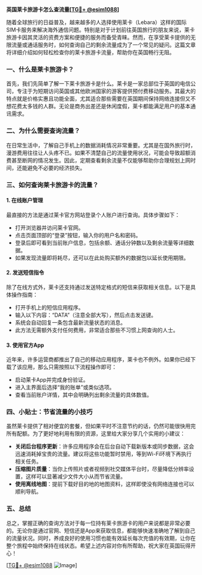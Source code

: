 **英国莱卡旅游卡怎么查流量[[TG💪+ @esim1088](https://t.me/s/esim1088)]**

随着全球旅行的日益普及，越来越多的人选择使用莱卡（Lebara）这样的国际SIM卡服务来解决海外通信问题。特别是对于计划前往英国旅行的朋友来说，莱卡旅游卡因其灵活的资费方案和便捷的服务而备受青睐。然而，在享受莱卡提供的无限流量或通话服务时，如何查询自己的剩余流量成为了一个常见的疑问。这篇文章将详细介绍如何轻松检查你的莱卡旅游卡流量，帮助你在英国畅行无阻。

### 一、什么是莱卡旅游卡？

首先，我们先简单了解一下莱卡旅游卡是什么。莱卡是一家总部位于英国的电信公司，专注于为短期访问英国或其他欧洲国家的游客提供预付费移动服务。其最大的特点就是价格实惠且功能全面，尤其适合那些需要在英国期间保持网络连接但又不想花费太多钱的人群。无论是商务出差还是休闲度假，莱卡都能满足用户的基本通讯需求。

### 二、为什么需要查询流量？

在日常生活中，了解自己手机上的数据消耗情况非常重要。尤其是在国外旅行时，漫游费用往往让人头疼不已。如果不清楚自己的流量使用状况，可能会导致超额消费甚至断网的情况发生。因此，定期查看剩余流量不仅能够帮助你合理规划上网时间，还能避免不必要的经济损失。

### 三、如何查询莱卡旅游卡的流量？

#### 1. 在线账户管理

最直接的方法是通过莱卡官方网站登录个人账户进行查询。具体步骤如下：
- 打开浏览器并访问莱卡官网。
- 点击页面顶部的“登录”按钮，输入你的用户名和密码。
- 登录后即可看到当前账户信息，包括余额、通话分钟数以及剩余流量等详细数据。
- 如果发现流量即将耗尽，还可以在此处购买额外的数据包以延长使用期限。

#### 2. 发送短信指令

除了在线方式外，莱卡还支持通过发送特定格式的短信来获取相关信息。以下是具体操作指南：
- 打开手机上的短信应用程序。
- 输入以下内容：“DATA”（注意全部大写），然后点击发送键。
- 系统会自动回复一条包含最新流量状态的消息。
- 此方法无需额外支付任何费用，非常适合那些不习惯上网查询的人士。

#### 3. 使用官方App

近年来，许多运营商都推出了自己的移动应用程序，莱卡也不例外。如果你已经下载了该应用，那么只需按照以下流程操作即可：
- 启动莱卡App并完成身份验证。
- 进入主界面后选择“我的账单”或类似选项。
- 查看当前账户详情，其中会明确列出剩余流量的具体数值。

### 四、小贴士：节省流量的小技巧

虽然莱卡提供了相对便宜的套餐，但如果平时不注意节约的话，仍然可能很快用完所有配额。为了更好地利用有限的资源，这里给大家分享几个实用的小建议：

- **关闭后台程序更新**：许多应用程序会在后台自动下载新版本或同步数据，这会迅速消耗掉宝贵的流量。建议将这些功能暂时禁用，等到Wi-Fi环境下再执行相关任务。
- **压缩图片质量**：当你上传照片或者视频到社交媒体平台时，尽量降低分辨率设置，这样可以显著减少文件大小从而节省流量。
- **使用离线地图**：提前下载好目的地的地图资料，这样即使没有网络连接也可以顺利导航。

### 五、总结

总之，掌握正确的查询方法对于每一位持有莱卡旅游卡的用户来说都是非常必要的。无论你是通过官网、短信还是App来获取信息，都能够快速准确地了解到自己的流量状况。同时，养成良好的使用习惯也能有效延长每次充值的有效期，让你在整个旅程中始终保持在线状态。希望上述内容对你有所帮助，祝大家在英国玩得开心！

[[TG💪+ @esim1088](https://t.me/s/esim1088) ![Image](https://i.postimg.cc/4NQfJmqS/Snipaste-2025-05-13-00-14-12.png)]
